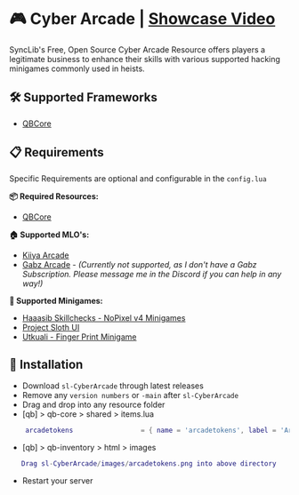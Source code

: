
# 🎮 Cyber Arcade | [Showcase Video](https://youtu.be/pqsBLU7SiWA)

SyncLib's Free, Open Source Cyber Arcade Resource offers players a legitimate business to enhance their skills with various supported hacking minigames commonly used in heists.

## 🛠️ Supported Frameworks
- [QBCore](https://github.com/QBCore-Framework)
## 📋 Requirements

Specific Requirements are optional and configurable in the `config.lua`

**📦 Required Resources:**
- [QBCore](https://github.com/QBCore-Framework)

**🏠 Supported MLO's:**
- [Kiiya Arcade](https://www.gta5-mods.com/maps/arcade-bar-interior-mlo-fivem-sp)
- [Gabz Arcade](https://gabzv.com) - *(Currently not supported, as I don't have a Gabz Subscription. Please message me in the Discord if you can help in any way!)*

**🎯 Supported Minigames:**
- [Haaasib Skillchecks - NoPixel v4 Minigames](https://github.com/Haaasib/skillchecks)
- [Project Sloth UI](https://github.com/Project-Sloth/ps-ui)
- [Utkuali - Finger Print Minigame](https://github.com/Project-Sloth/ps-ui)
## 📂 Installation

- Download `sl-CyberArcade` through latest releases
- Remove any `version numbers` or `-main` after `sl-CyberArcade`
- Drag and drop into any resource folder
- [qb] > qb-core > shared > items.lua
```lua
    arcadetokens                 = { name = 'arcadetokens', label = 'Arcade Tokens', weight = 0, type = 'item', image = 'arcadetokens.png', unique = false, useable = false, shouldClose = false, description = 'Tokens used for playing arcade games' },
```
- [qb] > qb-inventory > html > images
```lua
   Drag sl-CyberArcade/images/arcadetokens.png into above directory
```
- Restart your server